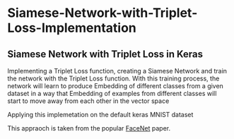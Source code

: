 # Siamese-Network-with-Triplet-Loss-Implementation
Siamese Network with Triplet Loss in Keras
---
Implementing a Triplet Loss function, creating a Siamese Network and train the network with the Triplet Loss function. With this training process, the network will learn to produce Embedding of different classes from a given dataset in a way that Embedding of examples from different classes will start to move away from each other in the vector space

Applying this implemetation on the default keras MNIST dataset

This appraoch is taken from the popular [FaceNet](https://arxiv.org/abs/1503.03832) paper.
